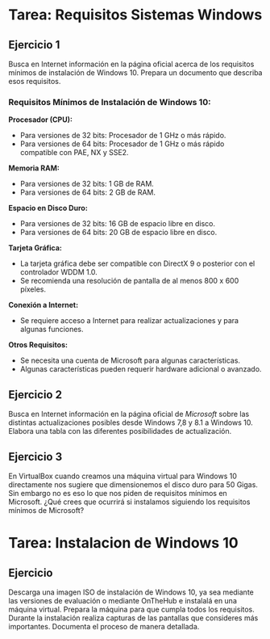 
# Tarea: Requisitos Sistemas Windows

## Ejercicio 1

Busca en Internet información en la página oficial acerca de los requisitos mínimos de instalación de Windows 10. Prepara un documento que describa esos requisitos.

### Requisitos Mínimos de Instalación de Windows 10:

 **Procesador (CPU):**
   - Para versiones de 32 bits: Procesador de 1 GHz o más rápido.
   - Para versiones de 64 bits: Procesador de 1 GHz o más rápido compatible con PAE, NX y SSE2.

 **Memoria RAM:**
   - Para versiones de 32 bits: 1 GB de RAM.
   - Para versiones de 64 bits: 2 GB de RAM.

 **Espacio en Disco Duro:**
   - Para versiones de 32 bits: 16 GB de espacio libre en disco.
   - Para versiones de 64 bits: 20 GB de espacio libre en disco.

 **Tarjeta Gráfica:**
   - La tarjeta gráfica debe ser compatible con DirectX 9 o posterior con el controlador WDDM 1.0.
   - Se recomienda una resolución de pantalla de al menos 800 x 600 píxeles.

 **Conexión a Internet:**
   - Se requiere acceso a Internet para realizar actualizaciones y para algunas funciones.

 **Otros Requisitos:**
   - Se necesita una cuenta de Microsoft para algunas características.
   - Algunas características pueden requerir hardware adicional o avanzado.

## Ejercicio 2

Busca en Internet información en la página oficial de *Microsoft* sobre las distintas actualizaciones posibles desde Windows 7,8 y 8.1 a Windows 10. Elabora una tabla con las diferentes posibilidades de actualización.

## Ejercicio 3

En VirtualBox cuando creamos una máquina virtual para Windows 10 directamente nos sugiere que dimensionemos el disco duro para 50 Gigas. Sin embargo no es eso lo que nos piden de requisitos mínimos en Microsoft. ¿Qué crees que ocurrirá si instalamos siguiendo los requisitos mínimos de Microsoft?

# Tarea: Instalacion de Windows 10

## Ejercicio

Descarga una imagen ISO de instalación de Windows 10, ya sea mediante las versiones de evaluación o mediante OnTheHub e instalalá en una máquina virtual. Prepara la máquina para que cumpla todos los requisitos. Durante la instalación realiza capturas de las pantallas que consideres más importantes. Documenta el proceso de manera detallada.
